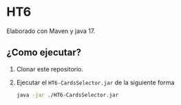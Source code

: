 # HT6

Elaborado con Maven y java 17.

## ¿Como ejecutar?

1. Clonar este repositorio.

2. Ejecutar el `HT6-CardsSelector.jar` de la siguiente forma
   
   ```bash
   java -jar ./HT6-CardsSelector.jar
   ```
